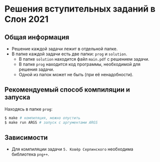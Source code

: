 # Решения вступительных заданий в Слон 2021
## Общая информация
- Решение каждой задачи лежит в отдельной папке.
- В папке каждой задачи есть две папки: `prog` и `solution`.
    - В папке `solution` находится файл `main.pdf` с решением задачи.
    - В папке `prog` находится код программы, необходимой для решения задачи.
    - Одной из папок может не быть (при её ненадобности).

## Рекомендуемый способ компиляции и запуска
Находясь в папке `prog`:
```bash
$ make # компиляция, можно опустить
$ make run ARGS # запуск с аргументами ARGS
```
## Зависимости
- Для компиляции задачи `5. Ковёр Серпинского` необходима библиотека `png++`.
